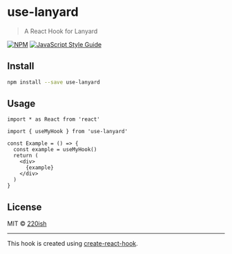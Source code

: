 # use-lanyard

> A React Hook for Lanyard 

[![NPM](https://img.shields.io/npm/v/use-lanyard.svg)](https://www.npmjs.com/package/use-lanyard) [![JavaScript Style Guide](https://img.shields.io/badge/code_style-standard-brightgreen.svg)](https://standardjs.com)

## Install

```bash
npm install --save use-lanyard
```

## Usage

```tsx
import * as React from 'react'

import { useMyHook } from 'use-lanyard'

const Example = () => {
  const example = useMyHook()
  return (
    <div>
      {example}
    </div>
  )
}
```

## License

MIT © [220ish](https://github.com/220ish)

---

This hook is created using [create-react-hook](https://github.com/hermanya/create-react-hook).
